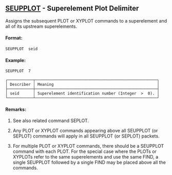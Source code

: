 ## [SEUPPLOT](https://nexus.hexagon.com/documentationcenter/bundle/MSC_Nastran_2022.4/page/Nastran_Combined_Book/qrg/casecontrol4b/TOC.SEUPPLOT1.xhtml) - Superelement Plot Delimiter

Assigns the subsequent PLOT or XYPLOT commands to a superelement and all of its upstream superelements.

#### Format:

```nastran
SEUPPLOT  seid
```

#### Example:

```nastran
SEUPPLOT  7
```

```text
┌───────────┬─────────────────────────────────────────────────────┐
│ Describer │ Meaning                                             │
├───────────┼─────────────────────────────────────────────────────┤
│ seid      │ Superelement identification number (Integer  >  0). │
└───────────┴─────────────────────────────────────────────────────┘
```
#### Remarks:

1. See also related command SEPLOT.

2. Any PLOT or XYPLOT commands appearing above all SEUPPLOT (or SEPLOT) commands will apply in all SEUPPLOT (or SEPLOT) packets.

3. For multiple PLOT or XYPLOT commands, there should be a SEUPPLOT command with each PLOT. For the special case where the PLOTs or XYPLOTs refer to the same superelements and use the same FIND, a single SEUPPLOT followed by a single FIND may be placed above all the commands.

